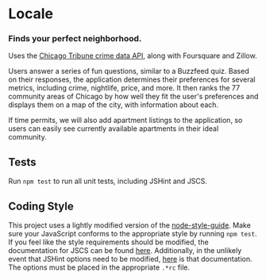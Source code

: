 # Locale
### Finds your perfect neighborhood.

Uses the [Chicago Tribune crime data API](https://github.com/newsapps/chicagocrime), along with Foursquare and Zillow.

Users answer a series of fun questions, similar to a Buzzfeed quiz. Based on their responses, the application determines their preferences for several metrics, including crime, nightlife, price, and more. It then ranks the 77 community areas of Chicago by how well they fit the user's preferences and displays them on a map of the city, with information about each.

If time permits, we will also add apartment listings to the application, so users can easily see currently available apartments in their ideal community.

## Tests
Run `npm test` to run all unit tests, including JSHint and JSCS.

## Coding Style
This project uses a lightly modified version of the [node-style-guide](https://github.com/felixge/node-style-guide). Make sure your JavaScript conforms to the appropriate style by running `npm test`. If you feel like the style requirements should be modified, the documentation for JSCS can be found [here](http://jscs.info/overview). Additionally, in the unlikely event that JSHint options need to be modified, [here](http://jshint.com/docs/) is that documentation. The options must be placed in the appropriate `.*rc` file.
